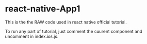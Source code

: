 # react-native-App1


This is the the RAW code used in react native official tutorial.


To run any part of tutorial, just comment the cuurent component and uncomment in index.ios.js.


